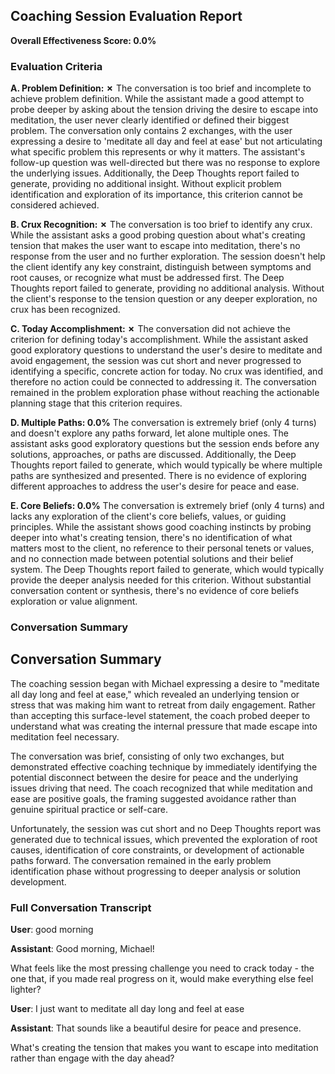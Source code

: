 ## Coaching Session Evaluation Report

**Overall Effectiveness Score: 0.0%**

### Evaluation Criteria

**A. Problem Definition: ✗**
   The conversation is too brief and incomplete to achieve problem definition. While the assistant made a good attempt to probe deeper by asking about the tension driving the desire to escape into meditation, the user never clearly identified or defined their biggest problem. The conversation only contains 2 exchanges, with the user expressing a desire to 'meditate all day and feel at ease' but not articulating what specific problem this represents or why it matters. The assistant's follow-up question was well-directed but there was no response to explore the underlying issues. Additionally, the Deep Thoughts report failed to generate, providing no additional insight. Without explicit problem identification and exploration of its importance, this criterion cannot be considered achieved.

**B. Crux Recognition: ✗**
   The conversation is too brief to identify any crux. While the assistant asks a good probing question about what's creating tension that makes the user want to escape into meditation, there's no response from the user and no further exploration. The session doesn't help the client identify any key constraint, distinguish between symptoms and root causes, or recognize what must be addressed first. The Deep Thoughts report failed to generate, providing no additional analysis. Without the client's response to the tension question or any deeper exploration, no crux has been recognized.

**C. Today Accomplishment: ✗**
   The conversation did not achieve the criterion for defining today's accomplishment. While the assistant asked good exploratory questions to understand the user's desire to meditate and avoid engagement, the session was cut short and never progressed to identifying a specific, concrete action for today. No crux was identified, and therefore no action could be connected to addressing it. The conversation remained in the problem exploration phase without reaching the actionable planning stage that this criterion requires.

**D. Multiple Paths: 0.0%**
   The conversation is extremely brief (only 4 turns) and doesn't explore any paths forward, let alone multiple ones. The assistant asks good exploratory questions but the session ends before any solutions, approaches, or paths are discussed. Additionally, the Deep Thoughts report failed to generate, which would typically be where multiple paths are synthesized and presented. There is no evidence of exploring different approaches to address the user's desire for peace and ease.

**E. Core Beliefs: 0.0%**
   The conversation is extremely brief (only 4 turns) and lacks any exploration of the client's core beliefs, values, or guiding principles. While the assistant shows good coaching instincts by probing deeper into what's creating tension, there's no identification of what matters most to the client, no reference to their personal tenets or values, and no connection made between potential solutions and their belief system. The Deep Thoughts report failed to generate, which would typically provide the deeper analysis needed for this criterion. Without substantial conversation content or synthesis, there's no evidence of core beliefs exploration or value alignment.

### Conversation Summary

## Conversation Summary

The coaching session began with Michael expressing a desire to "meditate all day long and feel at ease," which revealed an underlying tension or stress that was making him want to retreat from daily engagement. Rather than accepting this surface-level statement, the coach probed deeper to understand what was creating the internal pressure that made escape into meditation feel necessary.

The conversation was brief, consisting of only two exchanges, but demonstrated effective coaching technique by immediately identifying the potential disconnect between the desire for peace and the underlying issues driving that need. The coach recognized that while meditation and ease are positive goals, the framing suggested avoidance rather than genuine spiritual practice or self-care.

Unfortunately, the session was cut short and no Deep Thoughts report was generated due to technical issues, which prevented the exploration of root causes, identification of core constraints, or development of actionable paths forward. The conversation remained in the early problem identification phase without progressing to deeper analysis or solution development.

### Full Conversation Transcript

**User**: good morning

**Assistant**: Good morning, Michael! 

What feels like the most pressing challenge you need to crack today - the one that, if you made real progress on it, would make everything else feel lighter?

**User**: I just want to meditate all day long and feel at ease

**Assistant**: That sounds like a beautiful desire for peace and presence. 

What's creating the tension that makes you want to escape into meditation rather than engage with the day ahead?